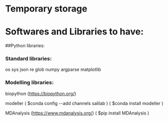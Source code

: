 # Temporary storage

# Softwares and Libraries to have:

##Python libraries:

### Standard libraries:
os
sys
json
re
glob
numpy
argparse
matplotlib

### Modelling libraries:

biopython
(https://biopython.org/)

modeller
(  $conda config --add channels salilab  )
(  $conda install modeller               )

MDAnalysis
(https://www.mdanalysis.org/)
(  $pip install MDAnalysis  )
